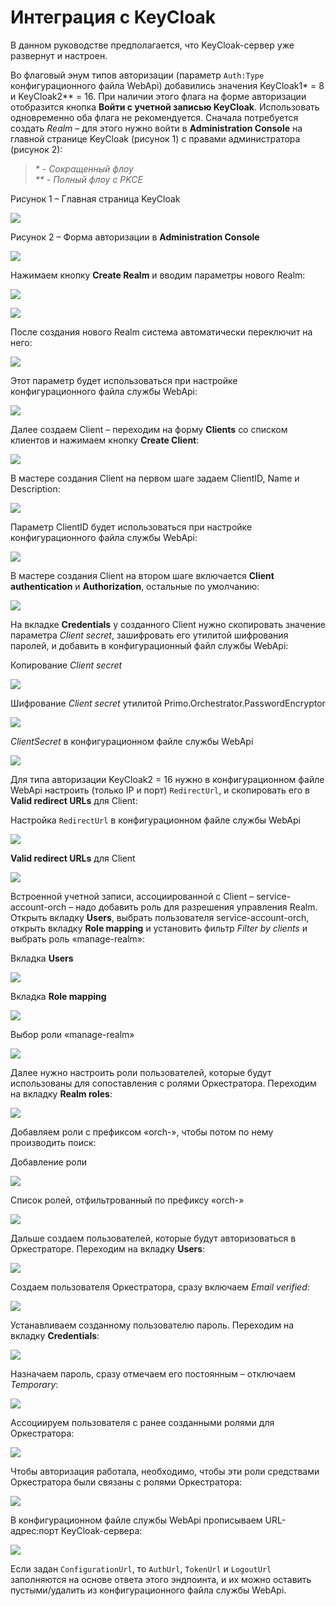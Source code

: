 # Интеграция с KeyCloak

В данном руководстве предполагается, что KeyCloak-сервер уже развернут и настроен.

Во флаговый энум типов авторизации (параметр `Auth:Type` конфигурационного файла WebApi) добавились значения KeyCloak1\* = 8 и KeyCloak2\*\* = 16. 
При наличии этого флага на форме авторизации отобразится кнопка **Войти с учетной записью KeyCloak**. Использовать одновременно оба флага не рекомендуется.	
Сначала потребуется создать *Realm* – для этого нужно войти в **Administration Console** на главной странице KeyCloak (рисунок 1) с правами администратора (рисунок 2):

> *\* - Сокращенный флоу*  
> *\*\* - Полный флоу с PKCE*

Рисунок 1 – Главная страница KeyCloak

![](../../orchestrator-new/resources/orchestrator-sys-admin/Keycloak-1.PNG)

Рисунок 2 – Форма авторизации в **Administration Console**

![](../../orchestrator-new/resources/orchestrator-sys-admin/Keycloak-2.PNG)

Нажимаем кнопку **Create Realm** и вводим параметры нового Realm:

![](../../orchestrator-new/resources/orchestrator-sys-admin/Keycloak-3.PNG)

![](../../orchestrator-new/resources/orchestrator-sys-admin/Keycloak-4.PNG)

После создания нового Realm система автоматически переключит на него:

![](../../orchestrator-new/resources/orchestrator-sys-admin/Keycloak-5.PNG)

Этот параметр будет использоваться при настройке конфигурационного файла службы WebApi:

![](../../orchestrator-new/resources/orchestrator-sys-admin/Keycloak-6.PNG)

Далее создаем Client – переходим на форму **Clients** со списком клиентов и нажимаем кнопку **Create Client**:

![](../../orchestrator-new/resources/orchestrator-sys-admin/Keycloak-7.PNG)

В мастере создания Client на первом шаге задаем ClientID, Name и Description:

![](../../orchestrator-new/resources/orchestrator-sys-admin/Keycloak-8.PNG)

Параметр ClientID будет использоваться при настройке конфигурационного файла службы WebApi:

![](../../orchestrator-new/resources/orchestrator-sys-admin/Keycloak-9.PNG)

В мастере создания Client на втором шаге включается **Client authentication** и **Authorization**, остальные по умолчанию:

![](../../orchestrator-new/resources/orchestrator-sys-admin/Keycloak-10.PNG)

На вкладке **Credentials** у созданного Client нужно скопировать значение параметра *Client secret*, 
зашифровать его утилитой шифрования паролей, и добавить в конфигурационный файл службы WebApi:

Копирование *Client secret*

![](../../orchestrator-new/resources/orchestrator-sys-admin/Keycloak-11.PNG)

Шифрование *Client secret* утилитой Primo.Orchestrator.PasswordEncryptor

![](../../orchestrator-new/resources/orchestrator-sys-admin/Keycloak-12.PNG)

*ClientSecret* в конфигурационном файле службы WebApi

![](../../orchestrator-new/resources/orchestrator-sys-admin/Keycloak-13.PNG)

Для типа авторизации KeyCloak2 = 16 нужно в конфигурационном файле WebApi настроить (только IP и порт) `RedirectUrl`, и скопировать его в **Valid redirect URLs** для Client:

Настройка `RedirectUrl` в конфигурационном файле службы WebApi

![](../../orchestrator-new/resources/orchestrator-sys-admin/Keycloak-14.PNG)

**Valid redirect URLs** для Client

![](../../orchestrator-new/resources/orchestrator-sys-admin/Keycloak-15.PNG)

Встроенной учетной записи, ассоциированной с Client –  service-account-orch – надо добавить роль для разрешения управления Realm. 
Открыть вкладку **Users**, выбрать пользователя service-account-orch, открыть вкладку **Role mapping** и установить фильтр *Filter by clients* и выбрать роль «manage-realm»:

Вкладка **Users**

![](../../orchestrator-new/resources/orchestrator-sys-admin/Keycloak-16.PNG)

Вкладка **Role mapping**

![](../../orchestrator-new/resources/orchestrator-sys-admin/Keycloak-17.PNG)

Выбор роли «manage-realm»

![](../../orchestrator-new/resources/orchestrator-sys-admin/Keycloak-18.PNG)

Далее нужно настроить роли пользователей, которые будут использованы для сопоставления с ролями Оркестратора. Переходим на вкладку **Realm roles**:

![](../../orchestrator-new/resources/orchestrator-sys-admin/Keycloak-19.PNG)

Добавляем роли с префиксом «orch-», чтобы потом по нему производить поиск:

Добавление роли

![](../../orchestrator-new/resources/orchestrator-sys-admin/Keycloak-20.PNG)

Список ролей, отфильтрованный по префиксу «orch-»

![](../../orchestrator-new/resources/orchestrator-sys-admin/Keycloak-21.PNG)

Дальше создаем пользователей, которые будут авторизоваться в Оркестраторе. Переходим на вкладку **Users**:

![](../../orchestrator-new/resources/orchestrator-sys-admin/Keycloak-22.PNG)

Создаем пользователя Оркестратора, сразу включаем *Email verified*:

![](../../orchestrator-new/resources/orchestrator-sys-admin/Keycloak-23.PNG)

Устанавливаем созданному пользователю пароль. Переходим на вкладку **Credentials**:

![](../../orchestrator-new/resources/orchestrator-sys-admin/Keycloak-24.PNG)

Назначаем пароль, сразу отмечаем его постоянным – отключаем *Temporary*:

![](../../orchestrator-new/resources/orchestrator-sys-admin/Keycloak-25.PNG)

Ассоциируем пользователя с ранее созданными ролями для Оркестратора:

![](../../orchestrator-new/resources/orchestrator-sys-admin/Keycloak-26.PNG)

Чтобы авторизация работала, необходимо, чтобы эти роли средствами Оркестратора были связаны с ролями Оркестратора:

![](../../orchestrator-new/resources/orchestrator-sys-admin/Keycloak-27.PNG)

В конфигурационном файле службы WebApi прописываем URL-адрес:порт KeyCloak-сервера:

![](../../orchestrator-new/resources/orchestrator-sys-admin/Keycloak-28.PNG)

Если задан `СonfigurationUrl`, то `AuthUrl`, `TokenUrl` и `LogoutUrl` заполняются на основе ответа этого эндпоинта, и их можно оставить пустыми/удалить из конфигурационного файла службы WebApi.



